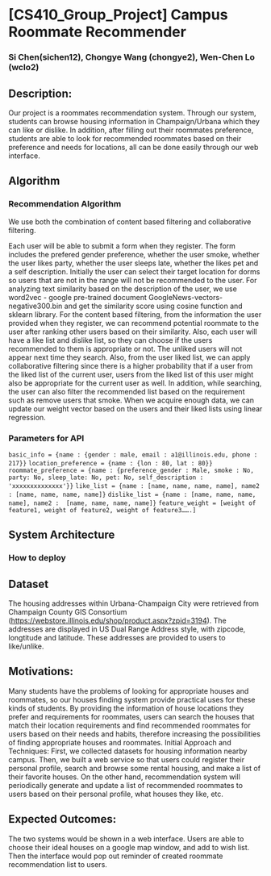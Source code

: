 # [CS410_Group_Project] Campus Roommate Recommender

### Si Chen(sichen12), Chongye Wang (chongye2), Wen-Chen Lo (wclo2)


## Description: 
Our project is a roommates recommendation system. Through our system, students can browse housing information in Champaign/Urbana which they can like or dislike. In addition, after filling out their roommates preference, students are able to look for recommended roommates based on their preference and needs for locations, all can be done easily through our web interface.

## Algorithm
### Recommendation Algorithm
We use both the combination of content based filtering and collaborative filtering.

Each user will be able to submit a form when they register. The form includes the prefered gender preference, whether the user smoke, whether the user likes party, whether the user sleeps late, whether the likes pet and a self description. Initially the user can select their target location for dorms so users that are not in the range will not be recommended to the user. For analyzing text similarity based on the description of the user, we use  word2vec - google pre-trained document GoogleNews-vectors-negative300.bin and get the similarity score using cosine function and sklearn library. For the content based filtering, from the information the user provided when they register, we can recommend potential roommate to the user after ranking other users based on their similarity. Also, each user will have a like list and dislike list, so they can choose if the users recommended to them is appropriate or not. The unliked users will not appear next time they search. Also,  from the user liked list, we can apply collaborative filtering since there is a higher probability that if a user from the liked list of the current user, users from the liked list of this user might also be appropriate for the current user as well. In addition, while searching, the user can also filter the recommended list based on the requirement such as remove users that smoke. When we acquire enough data, we can update our weight vector based on the users and their liked lists using linear regression.
### Parameters for API
```basic_info = {name : {gender : male, email : a1@illinois.edu, phone : 217}}```
```location_preference = {name : {lon : 80, lat : 80}}```
```roommate_preference = {name : {preference_gender : Male, smoke : No, party: No, sleep_late: No, pet: No, self_description : 'xxxxxxxxxxxxxx'}}```
```like_list = {name : [name, name, name, name], name2 : [name, name, name, name]}```
```dislike_list = {name : [name, name, name, name], name2 :  [name, name, name, name]}```
```feature_weight = [weight of feature1, weight of feature2, weight of feature3…….]```

## System Architecture


### How to deploy


## Dataset
The housing addresses within Urbana-Champaign City were retrieved from Champaign County GIS Consortium (<https://webstore.illinois.edu/shop/product.aspx?zpid=3194>). The addresses are displayed in US Dual Range Address style, with zipcode, longtitude and latitude. These addresses are provided to users to like/unlike.


## Motivations: 
Many students have the problems of looking for appropriate houses and roommates, so our houses finding system provide practical uses for these kinds of students. By providing the information of house locations they prefer and requirements for roommates, users can search the houses that match their location requirements and find recommended roommates for users based on their needs and habits, therefore increasing the possibilities of finding appropriate houses and roommates.
Initial Approach and Techniques:
First, we collected datasets for housing information nearby campus. Then, we built a web service so that users could register their personal profile, search and browse some rental housing, and make a list of their favorite houses. On the other hand, recommendation system will periodically generate and update a list of recommended roommates to users based on their personal profile, what houses they like, etc.
   
## Expected Outcomes: 
The two systems would be shown in a web interface. Users are able to choose their ideal houses on a google map window, and add to wish list. Then the interface would pop out reminder of created roommate recommendation list to users. 









